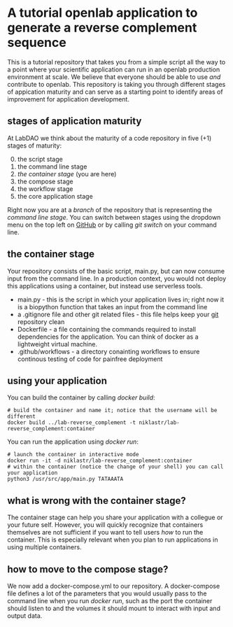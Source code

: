 # A tutorial openlab application to generate a reverse complement sequence
This is a tutorial repository that takes you from a simple script all the way to a point where your scientific application can run in an openlab production environment at scale. We believe that everyone should be able to use *and* contribute to openlab. This repository is taking you through different stages of appication maturity and can serve as a starting point to identify areas of improvement for application development. 

## stages of application maturity
At LabDAO we think about the maturity of a code repository in five (+1) stages of maturity: 

0. the script stage 
1. the command line stage 
2. *the container stage* (you are here)
3. the compose stage
4. the workflow stage
5. the core application stage 

Right now you are at a *branch* of the repository that is representing the *command line stage*. You can switch between stages using the dropdown menu on the top left on [GitHub](https://github.com/labdao/lab-reverse_complement) or by calling *git switch* on your command line.

## the container stage
Your repository consists of the basic script, main.py, but can now consume input from the command line. In a production context, you would not deploy this applications using a container, but instead use serverless tools.
* main.py - this is the script in which your application lives in; right now it is a biopython function that takes an input from the command line
* a .gitignore file and other git related files - this file helps keep your [git](https://lab.github.com/githubtraining/introduction-to-github) repository clean
* Dockerfile - a file containing the commands required to install dependencies for the application. You can think of docker as a lightweight virtual machine.
* .github/workflows - a directory conainting workflows to ensure continous testing of code for painfree deployment

## using your application
You can build the container by calling *docker build*:

```
# build the container and name it; notice that the username will be different
docker build ../lab-reverse_complement -t niklastr/lab-reverse_complement:container
```
You can run the application using *docker run*:
```
# launch the container in interactive mode
docker run -it -d niklastr/lab-reverse_complement:container
# within the container (notice the change of your shell) you can call your application
python3 /usr/src/app/main.py TATAAATA
```

## what is wrong with the container stage?
The container stage can help you share your application with a collegue or your future self. However, you will quickly recognize that containers themselves are not sufficient if you want to tell users *how* to run the container. This is especially relevant when you plan to run applications in using multiple containers.

## how to move to the compose stage?
We now add a docker-compose.yml to our repository. A docker-compose file defines a lot of the parameters that you would usually pass to the command line when you run *docker run*, such as the port the container should listen to and the volumes it should mount to interact with input and output data.



